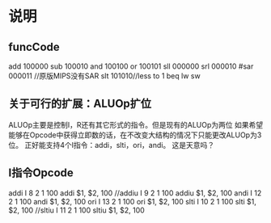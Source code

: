 # 说明
## funcCode
add 100000
sub 100010
and 100100
or  100101
sll 000000
srl 000010
#sar 000011 //原版MIPS没有SAR
slt 101010//less to 1
beq
lw
sw
## 关于可行的扩展：ALUOp扩位
ALUOp主要是控制I，R还有其它形式的指令。但是现有的ALUOp为两位
如果希望能够在Opcode中获得立即数的话，在不改变大结构的情况下只能更改ALUOp为3位。
正好能支持4个I指令：addi，slti，ori，andi。
这是天意吗？
## I指令Opcode
addi	I	8	2	1	100	addi $1, $2, 100
//addiu	I	9	2	1	100	addiu $1, $2, 100
andi	I	12	2	1	100	andi $1, $2, 100
ori	I	13	2	1	100	ori $1, $2, 100
slti	I	10	2	1	100	slti $1, $2, 100
//sltiu	I	11	2	1	100	sltiu $1, $2, 100